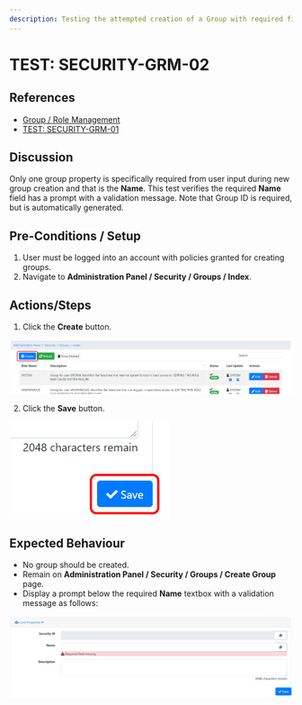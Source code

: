 ```yaml
---
description: Testing the attempted creation of a Group with required fields missing.
---
```


# TEST: SECURITY-GRM-02

## References

* [Group / Role Management](../../../../../operations/security-administration/group-role-management.md)
* [TEST: SECURITY-GRM-01](test-security-grm-01-1.md)

## Discussion

Only one group property is specifically required from user input during new group creation and that is the **Name**. This test verifies the required **Name** field has a prompt with a validation message. Note that Group ID is required, but is automatically generated.

## Pre-Conditions / Setup

1. User must be logged into an account with policies granted for creating groups.
2. Navigate to **Administration Panel / Security / Groups / Index**. 

## Actions/Steps

1. Click the **Create** button.

![](../../../../../../.gitbook/assets/image%20%28295%29.png)

2. Click the **Save** button.

![](../../../../../../.gitbook/assets/image%20%28338%29.png)

## Expected Behaviour

* No group should be created.
* Remain on **Administration Panel / Security / Groups / Create Group** page.
* Display a prompt below the required **Name** textbox with a validation message as follows:

![](../../../../../../.gitbook/assets/image%20%28296%29.png)


